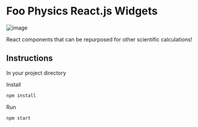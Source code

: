 # Foo Physics React.js Widgets

![image](https://github.com/niksuyko/sphere-app/assets/152563000/c207e2ea-8233-476c-a9b0-a80b31bbcb30)




React components that can be repurposed for other scientific calculations!

## Instructions

In your project directory

Install
```bash
npm install
```
Run
```bash
npm start
```
